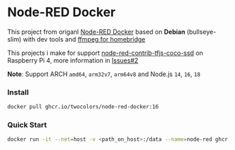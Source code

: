 # Node-RED Docker

This project from origanl [Node-RED Docker](https://github.com/node-red/node-red-docker/tree/master/docker-custom) based on **Debian** (bullseye-slim) with dev tools and [ffmpeg for homebridge](https://github.com/homebridge/ffmpeg-for-homebridge)

This projects i make for support [node-red-contrib-tfjs-coco-ssd](https://flows.nodered.org/node/node-red-contrib-tfjs-coco-ssd) on Raspberry Pi 4, more information in [Issues#2](https://github.com/dceejay/tfjs-coco-ssd/issues/2)

**Note**: Support ARCH `amd64`, `arm32v7`, `arm64v8` and Node.js `14`, `16`, `18`

### Install

```bash
docker pull ghcr.io/twocolors/node-red-docker:16
```

### Quick Start

```bash
docker run -it --net=host -v <path_on_host>:/data --name=node-red ghcr.io/twocolors/node-red-docker:16
```